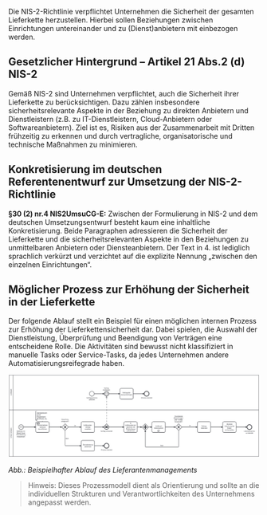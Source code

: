 Die NIS-2-Richtlinie verpflichtet Unternehmen die Sicherheit der gesamten Lieferkette herzustellen. Hierbei sollen Beziehungen zwischen Einrichtungen untereinander und zu (Dienst)anbietern mit einbezogen werden.


## Gesetzlicher Hintergrund – Artikel 21 Abs.2 (d) NIS-2

Gemäß NIS-2 sind Unternehmen verpflichtet, auch die Sicherheit ihrer Lieferkette zu berücksichtigen. Dazu zählen insbesondere sicherheitsrelevante Aspekte in der Beziehung zu direkten Anbietern und Dienstleistern (z.B. zu IT-Dienstleistern, Cloud-Anbietern oder Softwareanbietern). Ziel ist es, Risiken aus der Zusammenarbeit mit Dritten frühzeitig zu erkennen und durch vertragliche, organisatorische und technische Maßnahmen zu minimieren.

## Konkretisierung im deutschen Referentenentwurf zur Umsetzung der NIS-2-Richtlinie 
**§30 (2) nr.4 NIS2UmsuCG-E:**
Zwischen der Formulierung in NIS-2 und dem deutschen Umsetzungsentwurf besteht kaum eine inhaltliche Konkretisierung. Beide Paragraphen adressieren die Sicherheit der Lieferkette und die sicherheitsrelevanten Aspekte in den Beziehungen zu unmittelbaren Anbietern oder Diensteanbietern. Der Text in 4. ist lediglich sprachlich verkürzt und verzichtet auf die explizite Nennung „zwischen den einzelnen Einrichtungen“.


## Möglicher Prozess zur Erhöhung der Sicherheit in der Lieferkette

Der folgende Ablauf stellt ein Beispiel für einen möglichen internen Prozess zur Erhöhung der Lieferkettensicherheit dar. Dabei spielen, die Auswahl der Dienstleistung, Überprüfung und Beendigung von Verträgen eine entscheidene Rolle. Die Aktivitäten sind bewusst nicht klassifiziert in manuelle Tasks oder Service-Tasks, da jedes Unternehmen andere Automatisierungsreifegrade haben. 

![Prozessmodell zur Lieferkettensicherheit](media/Lieferanten.png)

*Abb.: Beispielhafter Ablauf des Lieferantenmanagements*

> Hinweis: Dieses Prozessmodell dient als Orientierung und sollte an die individuellen Strukturen und Verantwortlichkeiten des Unternehmens angepasst werden.





